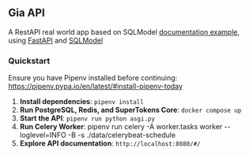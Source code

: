 ## Gia API
A RestAPI real world app based on SQLModel [documentation example](https://sqlmodel.tiangolo.com/tutorial/), using [FastAPI](https://fastapi.tiangolo.com/) and [SQLModel](https://sqlmodel.tiangolo.com/)


### Quickstart
Ensure you have Pipenv installed before continuing: https://pipenv.pypa.io/en/latest/#install-pipenv-today

1. **Install dependencies**: `pipenv install`
2. **Run PostgreSQL, Redis, and SuperTokens Core**: `docker compose up`
3. **Start the API**: `pipenv run python asgi.py`
4. **Run Celery Worker**: pipenv run celery -A worker.tasks worker --loglevel=INFO -B -s ./data/celerybeat-schedule
5. **Explore API documentation**: `http://localhost:8080/#/`


